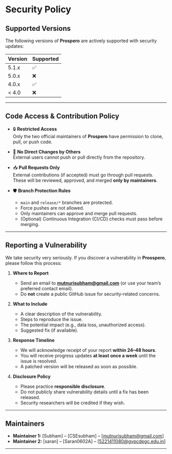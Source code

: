 # Security Policy

## Supported Versions

The following versions of **Prospero** are actively supported with security updates:

| Version | Supported          |
| ------- | ------------------ |
| 5.1.x   | :white_check_mark: |
| 5.0.x   | :x:                |
| 4.0.x   | :white_check_mark: |
| < 4.0   | :x:                |

---

## Code Access & Contribution Policy

- 🔒 **Restricted Access**  
  Only the two official maintainers of **Prospero** have permission to clone, pull, or push code.  

- 🚫 **No Direct Changes by Others**  
  External users cannot push or pull directly from the repository.  

- 📥 **Pull Requests Only**  
  External contributions (if accepted) must go through pull requests. These will be reviewed, approved, and merged **only by maintainers**.  

- 🛡 **Branch Protection Rules**  
  - `main` and `release/*` branches are protected.  
  - Force pushes are not allowed.  
  - Only maintainers can approve and merge pull requests.  
  - (Optional) Continuous Integration (CI/CD) checks must pass before merging.  

---

## Reporting a Vulnerability

We take security very seriously. If you discover a vulnerability in **Prosspero**, please follow this process:

1. **Where to Report**  
   - Send an email to **mutnurisubham@gmail.com** (or use your team’s preferred contact email).  
   - Do **not** create a public GitHub issue for security-related concerns.  

2. **What to Include**  
   - A clear description of the vulnerability.  
   - Steps to reproduce the issue.  
   - The potential impact (e.g., data loss, unauthorized access).  
   - Suggested fix (if available).  

3. **Response Timeline**  
   - We will acknowledge receipt of your report **within 24–48 hours**.  
   - You will receive progress updates **at least once a week** until the issue is resolved.  
   - A patched version will be released as soon as possible.  

4. **Disclosure Policy**  
   - Please practice **responsible disclosure**.  
   - Do not publicly share vulnerability details until a fix has been released.  
   - Security researchers will be credited if they wish.  

---

## Maintainers

- **Maintainer 1:** [Subham] – [CSEsubham] – [mutnurisubham@gmail.com]  
- **Maintainer 2:** [saran] – [Saran0602A] – [5221411080@gvpcdpgc.edu.in]  

---
